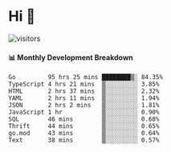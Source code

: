 # Hi 👋
 
![visitors](https://visitor-badge.glitch.me/badge?page_id=sorcererxw.sorcererx)

#### 📊 Monthly Development Breakdown

<!--START_SECTION:waka-->
```text
Go         95 hrs 25 mins ████████▒░ 84.35%
TypeScript 4 hrs 21 mins  ▒░░░░░░░░░ 3.85%
HTML       2 hrs 37 mins  ▒░░░░░░░░░ 2.32%
YAML       2 hrs 11 mins  ▒░░░░░░░░░ 1.94%
JSON       2 hrs 2 mins   ▒░░░░░░░░░ 1.81%
JavaScript 1 hr           ▒░░░░░░░░░ 0.90%
SQL        46 mins        ▒░░░░░░░░░ 0.68%
Thrift     44 mins        ▒░░░░░░░░░ 0.65%
go.mod     43 mins        ▒░░░░░░░░░ 0.64%
Text       38 mins        ▒░░░░░░░░░ 0.57%
```
<!--END_SECTION:waka-->
